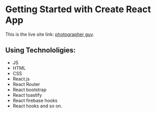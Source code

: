 # Getting Started with Create React App

This is the live site link: [photographer guy](https://photographer-guy-a10.web.app).

## Using Technololigies:

- JS
- HTML
- CSS
- React.js
- React Router
- React bootstrap
- React toastify
- React firebase hooks
- React hooks and so on.
